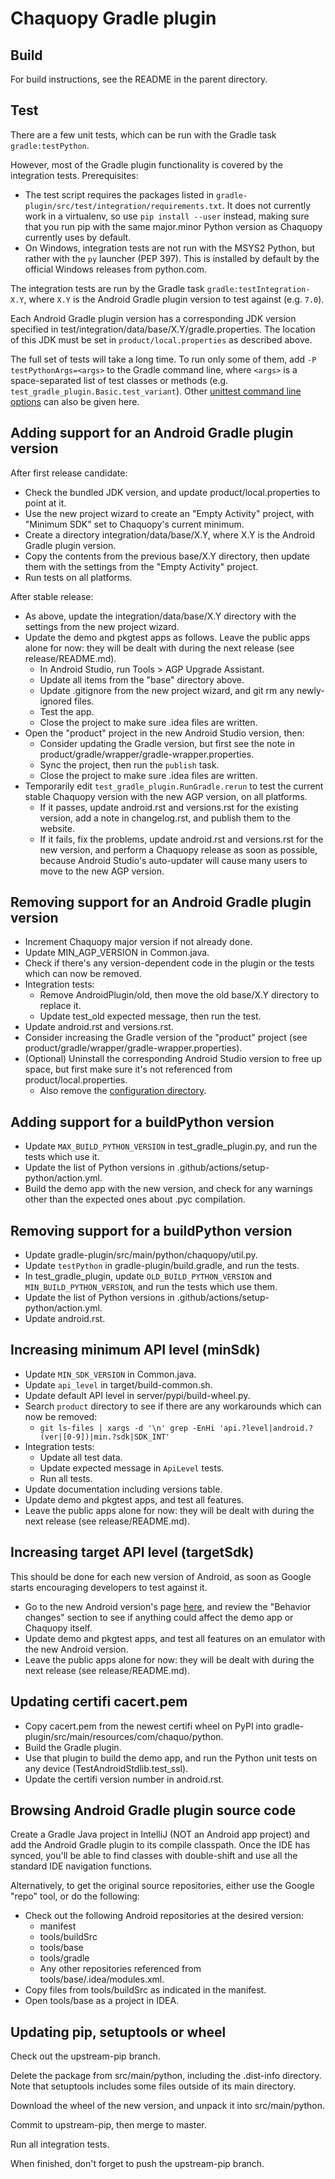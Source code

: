 # Chaquopy Gradle plugin


## Build

For build instructions, see the README in the parent directory.


## Test

There are a few unit tests, which can be run with the Gradle task `gradle:testPython`.

However, most of the Gradle plugin functionality is covered by the integration tests.
Prerequisites:

* The test script requires the packages listed in
  `gradle-plugin/src/test/integration/requirements.txt`. It does not currently work in a
  virtualenv, so use `pip install --user` instead, making sure that you run pip with the
  same major.minor Python version as Chaquopy currently uses by default.
* On Windows, integration tests are not run with the MSYS2 Python, but rather with the
  `py` launcher (PEP 397). This is installed by default by the official Windows releases
  from python.com.

The integration tests are run by the Gradle task `gradle:testIntegration-X.Y`, where
`X.Y` is the Android Gradle plugin version to test against (e.g. `7.0`).

Each Android Gradle plugin version has a corresponding JDK version specified in
test/integration/data/base/X.Y/gradle.properties. The location of this JDK must be
set in `product/local.properties` as described above.

The full set of tests will take a long time. To run only some of them, add `-P
testPythonArgs=<args>` to the Gradle command line, where `<args>` is a space-separated
list of test classes or methods (e.g. `test_gradle_plugin.Basic.test_variant`). Other
[unittest command line
options](https://docs.python.org/3/library/unittest.html#command-line-interface) can
also be given here.


## Adding support for an Android Gradle plugin version

After first release candidate:

* Check the bundled JDK version, and update product/local.properties to point at it.
* Use the new project wizard to create an "Empty Activity" project, with "Minimum SDK"
  set to Chaquopy's current minimum.
* Create a directory integration/data/base/X.Y, where X.Y is the Android Gradle plugin
  version.
* Copy the contents from the previous base/X.Y directory, then update them with the
  settings from the "Empty Activity" project.
* Run tests on all platforms.

After stable release:

* As above, update the integration/data/base/X.Y directory with the settings from the
  new project wizard.
* Update the demo and pkgtest apps as follows. Leave the public apps alone for now: they
  will be dealt with during the next release (see release/README.md).
  * In Android Studio, run Tools > AGP Upgrade Assistant.
  * Update all items from the "base" directory above.
  * Update .gitignore from the new project wizard, and git rm any newly-ignored files.
  * Test the app.
  * Close the project to make sure .idea files are written.
* Open the "product" project in the new Android Studio version, then:
  * Consider updating the Gradle version, but first see the note in
    product/gradle/wrapper/gradle-wrapper.properties.
  * Sync the project, then run the `publish` task.
  * Close the project to make sure .idea files are written.
* Temporarily edit `test_gradle_plugin.RunGradle.rerun` to test the current stable
  Chaquopy version with the new AGP version, on all platforms.
  * If it passes, update android.rst and versions.rst for the existing version, add a
    note in changelog.rst, and publish them to the website.
  * If it fails, fix the problems, update android.rst and versions.rst for the new
    version, and perform a Chaquopy release as soon as possible, because Android
    Studio's auto-updater will cause many users to move to the new AGP version.


## Removing support for an Android Gradle plugin version

* Increment Chaquopy major version if not already done.
* Update MIN_AGP_VERSION in Common.java.
* Check if there's any version-dependent code in the plugin or the tests which can now
  be removed.
* Integration tests:
  * Remove AndroidPlugin/old, then move the old base/X.Y directory to replace it.
  * Update test_old expected message, then run the test.
* Update android.rst and versions.rst.
* Consider increasing the Gradle version of the "product" project (see
  product/gradle/wrapper/gradle-wrapper.properties).
* (Optional) Uninstall the corresponding Android Studio version to free up space, but
  first make sure it's not referenced from product/local.properties.
  * Also remove the [configuration
    directory](https://developer.android.com/studio/intro/studio-config#file_location).


## Adding support for a buildPython version

* Update `MAX_BUILD_PYTHON_VERSION` in test_gradle_plugin.py, and run the tests which
  use it.
* Update the list of Python versions in .github/actions/setup-python/action.yml.
* Build the demo app with the new version, and check for any warnings other than the
  expected ones about .pyc compilation.


## Removing support for a buildPython version

* Update gradle-plugin/src/main/python/chaquopy/util.py.
* Update `testPython` in gradle-plugin/build.gradle, and run the tests.
* In test_gradle_plugin, update `OLD_BUILD_PYTHON_VERSION` and
  `MIN_BUILD_PYTHON_VERSION`, and run the tests which use them.
* Update the list of Python versions in .github/actions/setup-python/action.yml.
* Update android.rst.


## Increasing minimum API level (minSdk)

* Update `MIN_SDK_VERSION` in Common.java.
* Update `api_level` in target/build-common.sh.
* Update default API level in server/pypi/build-wheel.py.
* Search `product` directory to see if there are any workarounds which can now be
  removed:
  * `git ls-files | xargs -d '\n' grep -EnHi 'api.?level|android.?(ver|[0-9])|min.?sdk|SDK_INT'`
* Integration tests:
  * Update all test data.
  * Update expected message in `ApiLevel` tests.
  * Run all tests.
* Update documentation including versions table.
* Update demo and pkgtest apps, and test all features.
* Leave the public apps alone for now: they will be dealt with during the next release
  (see release/README.md).


## Increasing target API level (targetSdk)

This should be done for each new version of Android, as soon as Google starts
encouraging developers to test against it.

* Go to the new Android version's page
  [here](https://developer.android.com/about/versions), and review the "Behavior
  changes" section to see if anything could affect the demo app or Chaquopy itself.
* Update demo and pkgtest apps, and test all features on an emulator with the new
  Android version.
* Leave the public apps alone for now: they will be dealt with during the next release
  (see release/README.md).


## Updating certifi cacert.pem

* Copy cacert.pem from the newest certifi wheel on PyPI into
  gradle-plugin/src/main/resources/com/chaquo/python.
* Build the Gradle plugin.
* Use that plugin to build the demo app, and run the Python unit tests on any device
  (TestAndroidStdlib.test_ssl).
* Update the certifi version number in android.rst.


## Browsing Android Gradle plugin source code

Create a Gradle Java project in IntelliJ (NOT an Android app project) and add the Android
Gradle plugin to its compile classpath. Once the IDE has synced, you'll be able to find classes
with double-shift and use all the standard IDE navigation functions.

Alternatively, to get the original source repositories, either use the Google "repo" tool, or
do the following:

* Check out the following Android repositories at the desired version:
   * manifest
   * tools/buildSrc
   * tools/base
   * tools/gradle
   * Any other repositories referenced from tools/base/.idea/modules.xml.
* Copy files from tools/buildSrc as indicated in the manifest.
* Open tools/base as a project in IDEA.


## Updating pip, setuptools or wheel

Check out the upstream-pip branch.

Delete the package from src/main/python, including the .dist-info directory. Note that
setuptools includes some files outside of its main directory.

Download the wheel of the new version, and unpack it into src/main/python.

Commit to upstream-pip, then merge to master.

Run all integration tests.

When finished, don't forget to push the upstream-pip branch.
